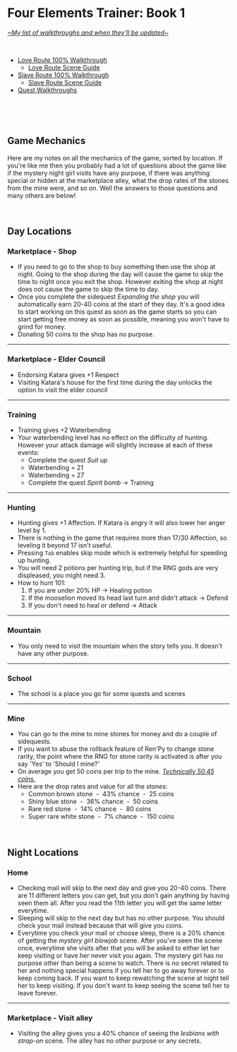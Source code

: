 # Four Elements Trainer: Book 1
[*\~My list of walkthroughs and when they'll be updated\~*](https://www.patreon.com/maimlain)

<br>
<!---
- [Choose Book](https://github.com/maim-lain/fourelements)  
--->

- [Love Route 100% Walkthrough](https://github.com/maim-lain/fourelements/blob/master/book-1/loveroute.md)  
  - [Love Route Scene Guide](https://github.com/maim-lain/fourelements/blob/master/book-1/lovescenes.md)  
- [Slave Route 100% Walkthrough](https://github.com/maim-lain/fourelements/blob/master/book-1/slaveroute.md)  
  - [Slave Route Scene Guide](https://github.com/maim-lain/fourelements/blob/master/book-1/slavescenes.md)  
- [Quest Walkthroughs](https://github.com/maim-lain/fourelements/blob/master/book-1/questwalk.md)  

<br>
<br>
<br>

## Game Mechanics
Here are my notes on all the mechanics of the game, sorted by location. If you're like me then you probably had a lot of questions about the game like if the mystery night girl visits have any purpose, if there was anything special or hidden at the marketplace alley, what the drop rates of the stones from the mine were, and so on. Well the answers to those questions and many others are below!&nbsp;

<br>

## Day Locations
### Marketplace - Shop
- If you need to go to the shop to buy something then use the shop at night. Going to the shop during the day will cause the game to skip the time to night once you exit the shop. However exiting the shop at night does not cause the game to skip the time to day.
- Once you complete the sidequest *Expanding the shop* you will automatically earn 20-40 coins at the start of they day. It's a good idea to start working on this quest as soon as the game starts so you can start getting free money as soon as possible, meaning you won't have to grind for money.
- Donating 50 coins to the shop has no purpose.

---

### Marketplace - Elder Council
- Endorsing Katara gives +1 Respect
- Visiting Katara's house for the first time during the day unlocks the option to visit the elder council

---

### Training
- Training gives +2 Waterbending
- Your waterbending level has no effect on the difficulty of hunting. However your attack damage will slightly increase at each of these events:
  - Complete the quest *Suit up*
  - Waterbending = 21
  - Waterbending = 27
  - Complete the quest *Spirit bomb* -> Training

---

### Hunting
- Hunting gives +1 Affection. If Katara is angry it will also lower her anger level by 1.
- There is nothing in the game that requires more than 17/30 Affection, so leveling it beyond 17 isn't useful.
- Pressing `Tab` enables skip mode which is extremely helpful for speeding up hunting.
- You will need 2 potions per hunting trip, but if the RNG gods are very displeased, you might need 3.
- How to hunt 101:
  1. If you are under 20% HP -> Healing potion
  2. If the mooselion moved its head last turn and didn't attack -> Defend
  3. If you don't need to heal or defend -> Attack

---

### Mountain
- You only need to visit the mountain when the story tells you. It doesn't have any other purpose.

---

### School
- The school is a place you go for some quests and scenes

---

### Mine
- You can go to the mine to mine stones for money and do a couple of sidequests.
- If you want to abuse the rollback feature of Ren'Py to change stone rarity, the point where the RNG for stone rarity is activated is after you say 'Yes' to 'Should I mine?'
- On average you get 50 coins per trip to the mine. [*Technically 50.45 coins.*](http://www.statisticshowto.com/find-the-mean-of-the-probability-distribution-binomial/)
- Here are the drop rates and value for all the stones:
  - Common brown stone &nbsp;-&nbsp; 43% chance &nbsp;-&nbsp; 25 coins
  - Shiny blue stone &nbsp;-&nbsp; 36% chance &nbsp;-&nbsp; 50 coins
  - Rare red stone &nbsp;-&nbsp; 14% chance &nbsp;-&nbsp; 80 coins
  - Super rare white stone &nbsp;-&nbsp; 7% chance &nbsp;-&nbsp; 150 coins

<br>

## Night Locations
### Home
- Checking mail will skip to the next day and give you 20-40 coins. There are 11 different letters you can get, but you don't gain anything by having seen them all. After you read the 11th letter you will get the same letter everytime.
- Sleeping will skip to the next day but has no other purpose. You should check your mail instead because that will give you coins.
- Everytime you check your mail or choose sleep, there is a 20% chance of getting the *mystery girl blowjob* scene. After you've seen the scene once, everytime she visits after that you will be asked to either let her keep visiting or have her never visit you again. The mystery girl has no purpose other than being a scene to watch. There is no secret related to her and nothing special happens if you tell her to go away forever or to keep coming back. If you want to keep rewatching the scene at night tell her to keep visiting. If you don't want to keep seeing the scene tell her to leave forever.

---

### Marketplace - Visit alley
- Visiting the alley gives you a 40% chance of seeing the *lesbians with strap-on* scene. The alley has no other purpose or any secrets.
